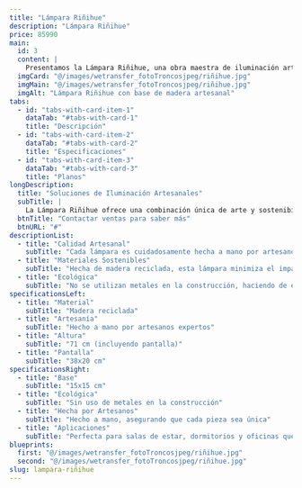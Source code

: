 ```yaml
---
title: "Lámpara Riñihue"
description: "Lámpara Riñihue"
price: 85990
main:
  id: 3
  content: |
    Presentamos la Lámpara Riñihue, una obra maestra de iluminación artesanal. Cada lámpara es meticulosamente creada por hábiles artesanos, utilizando madera reciclada para traer un toque de naturaleza a tu hogar. No se utilizan metales, asegurando un producto sostenible y ecológico.
  imgCard: "@/images/wetransfer_fotoTroncosjpeg/riñihue.jpg"
  imgMain: "@/images/wetransfer_fotoTroncosjpeg/riñihue.jpg"
  imgAlt: "Lámpara Riñihue con base de madera artesanal"
tabs:
  - id: "tabs-with-card-item-1"
    dataTab: "#tabs-with-card-1"
    title: "Descripción"
  - id: "tabs-with-card-item-2"
    dataTab: "#tabs-with-card-2"
    title: "Especificaciones"
  - id: "tabs-with-card-item-3"
    dataTab: "#tabs-with-card-3"
    title: "Planos"
longDescription:
  title: "Soluciones de Iluminación Artesanales"
  subTitle: |
    La Lámpara Riñihue ofrece una combinación única de arte y sostenibilidad. Hecha de madera reciclada y elaborada por manos expertas, esta lámpara no es solo una fuente de luz, sino una declaración de vida ecológica.
  btnTitle: "Contactar ventas para saber más"
  btnURL: "#"
descriptionList:
  - title: "Calidad Artesanal"
    subTitle: "Cada lámpara es cuidadosamente hecha a mano por artesanos expertos, asegurando una calidad excepcional y unicidad."
  - title: "Materiales Sostenibles"
    subTitle: "Hecha de madera reciclada, esta lámpara minimiza el impacto ambiental y promueve la sostenibilidad."
  - title: "Ecológica"
    subTitle: "No se utilizan metales en la construcción, haciendo de esta lámpara una solución de iluminación verdaderamente ecológica."
specificationsLeft:
  - title: "Material"
    subTitle: "Madera reciclada"
  - title: "Artesanía"
    subTitle: "Hecho a mano por artesanos expertos"
  - title: "Altura"
    subTitle: "71 cm (incluyendo pantalla)"
  - title: "Pantalla"
    subTitle: "38x20 cm"
specificationsRight:
  - title: "Base"
    subTitle: "15x15 cm"
  - title: "Ecológica"
    subTitle: "Sin uso de metales en la construcción"
  - title: "Hecha por Artesanos"
    subTitle: "Hecho a mano, asegurando que cada pieza sea única"
  - title: "Aplicaciones"
    subTitle: "Perfecta para salas de estar, dormitorios y oficinas que buscan un toque natural"
blueprints:
  first: "@/images/wetransfer_fotoTroncosjpeg/riñihue.jpg"
  second: "@/images/wetransfer_fotoTroncosjpeg/riñihue.jpg"
slug: lampara-riñihue
---
```

